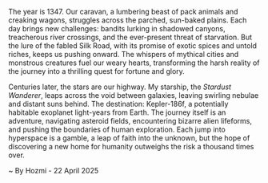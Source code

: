 
The year is 1347.  Our caravan, a lumbering beast of pack animals and creaking wagons, struggles across the parched, sun-baked plains.  Each day brings new challenges: bandits lurking in shadowed canyons, treacherous river crossings, and the ever-present threat of starvation.  But the lure of the fabled Silk Road, with its promise of exotic spices and untold riches, keeps us pushing onward.  The whispers of mythical cities and monstrous creatures fuel our weary hearts, transforming the harsh reality of the journey into a thrilling quest for fortune and glory.

Centuries later, the stars are our highway.  My starship, the *Stardust Wanderer*, leaps across the void between galaxies, leaving swirling nebulae and distant suns behind.  The destination: Kepler-186f, a potentially habitable exoplanet light-years from Earth.  The journey itself is an adventure, navigating asteroid fields, encountering bizarre alien lifeforms, and pushing the boundaries of human exploration.  Each jump into hyperspace is a gamble, a leap of faith into the unknown, but the hope of discovering a new home for humanity outweighs the risk a thousand times over.

~ By Hozmi - 22 April 2025
